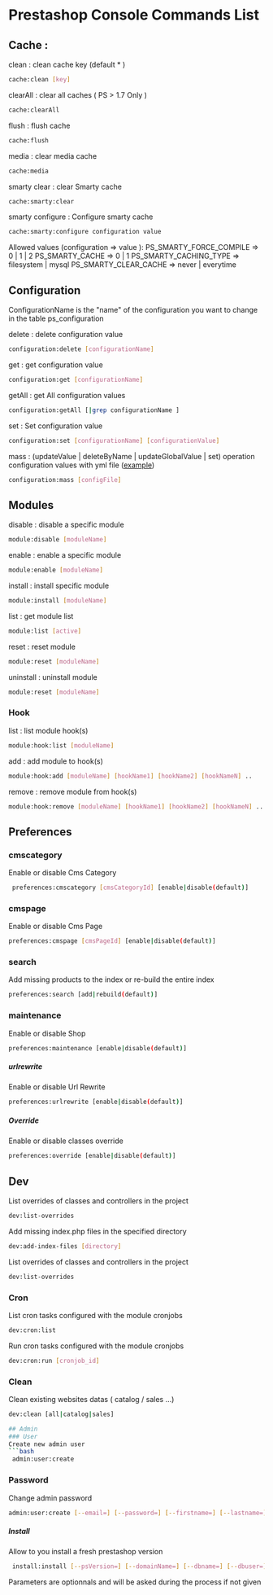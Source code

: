 # Prestashop Console Commands List

## Cache :

clean : clean cache key (default * )
 ```bash
 cache:clean [key]
 ```
clearAll : clear all caches ( PS > 1.7 Only )
 ```bash
 cache:clearAll
 ```
flush : flush cache
 ```bash
cache:flush
 ```
media : clear media cache
 ```bash
 cache:media
 ```
smarty clear : clear Smarty cache
 ```bash
 cache:smarty:clear
 ```
smarty configure : Configure smarty cache
 ```bash
 cache:smarty:configure configuration value
 ```
Allowed values (configuration => value ):
 PS_SMARTY_FORCE_COMPILE => 0 | 1 | 2
 PS_SMARTY_CACHE => 0 | 1
 PS_SMARTY_CACHING_TYPE => filesystem | mysql
 PS_SMARTY_CLEAR_CACHE => never | everytime

## Configuration

 ConfigurationName is the "name" of the configuration you want to change in the table ps_configuration

 delete : delete configuration value
 ```bash
 configuration:delete [configurationName]
 ```
 get : get configuration value
 ```bash
 configuration:get [configurationName]
 ```
 getAll : get All configuration values
 ```bash
 configuration:getAll [|grep configurationName ]
 ```
 set : Set configuration value
 ```bash
 configuration:set [configurationName] [configurationValue]
 ```

 mass : (updateValue | deleteByName | updateGlobalValue | set) operation configuration values with yml file ([example](examples/configuration.mass.yml))
 ```bash
 configuration:mass [configFile]
 ```

## Modules
 disable : disable a specific module
 ```bash
 module:disable [moduleName]
 ```
 enable : enable a specific module
 ```bash
 module:enable [moduleName]
 ```
 install : install specific module
 ```bash
module:install [moduleName]
 ```
 list : get module list
 ```bash
 module:list [active]
 ```
 reset : reset module
 ```bash
 module:reset [moduleName]
 ```
 uninstall : uninstall module
 ```bash
 module:reset [moduleName]
 ```

### Hook
 list : list module hook(s)
 ```bash
module:hook:list [moduleName]
 ```
add : add module to hook(s)
 ```bash
module:hook:add [moduleName] [hookName1] [hookName2] [hookNameN] ..
 ```
remove : remove module from hook(s)
 ```bash
 module:hook:remove [moduleName] [hookName1] [hookName2] [hookNameN] ..
 ```

## Preferences
### cmscategory
Enable or disable Cms Category
```bash
 preferences:cmscategory [cmsCategoryId] [enable|disable(default)]
 ```
### cmspage
Enable or disable Cms Page
```bash
preferences:cmspage [cmsPageId] [enable|disable(default)]
 ```
### search
Add missing products to the index or re-build the entire index
```bash
preferences:search [add|rebuild(default)]
 ```
### maintenance
Enable or disable Shop
```bash
preferences:maintenance [enable|disable(default)]
 ```
##### urlrewrite
Enable or disable Url Rewrite
```bash
preferences:urlrewrite [enable|disable(default)]
 ```
##### Override
Enable or disable classes override
```bash
preferences:override [enable|disable(default)]
 ```

## Dev

List overrides of classes and controllers in the project
```bash
dev:list-overrides
 ```
Add missing index.php files in the specified directory
```bash
dev:add-index-files [directory]
 ```
List overrides of classes and controllers in the project
```bash
dev:list-overrides
 ```
### Cron  
List cron tasks configured with the module cronjobs
```bash
dev:cron:list
 ```
Run cron tasks configured with the module cronjobs
```bash
dev:cron:run [cronjob_id]
 ```

### Clean  
Clean existing websites datas ( catalog / sales ...)
```bash
dev:clean [all|catalog|sales]

## Admin
### User
Create new admin user
```bash
 admin:user:create
 ```

### Password
Change admin password
```bash
admin:user:create [--email=] [--password=] [--firstname=] [--lastname=]
 ```

##### Install
Allow to you install a fresh prestashop version
```bash
 install:install [--psVersion=] [--domainName=] [--dbname=] [--dbuser=] [--dbpassword=][--contactEmail=] [--adminpassword=] [--directory=]
 ```
Parameters are optionnals and will be asked during the process if not given